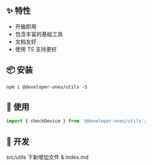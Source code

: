 ## ✨ 特性
* 开箱即用
* 包含丰富的基础工具
* 文档友好
* 使用 TS 支持更好

## 📦 安装

```shell
npm i @developer-ones/utils -S
```

## 🔧 使用

```js
import { checkDevice } from '@developer-ones/utils';
````

## 👷 开发

src/utils 下新增加文件 & index.md


